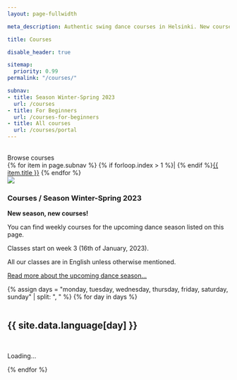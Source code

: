 ```yaml
---
layout: page-fullwidth

meta_description: Authentic swing dance courses in Helsinki. New courses starting thruought the year!

title: Courses

disable_header: true

sitemap:
  priority: 0.99
permalink: "/courses/"

subnav:
- title: Season Winter-Spring 2023
  url: /courses
- title: For Beginners
  url: /courses-for-beginners
- title: All courses
  url: /courses/portal
---
```


<section class="width-reader align-center text-center">
  <br/>
  Browse courses
  <nav title="Menu">
  {% for item in page.subnav %}
  {% if forloop.index > 1 %}| {% endif %}<a href="{{ item.url }}">{{ item.title }}</a>
  {% endfor %}
  </nav>
</section>

<section class="row align-items-end">
  <div class="large-5 medium-10 medium-centered columns aside pr20 t50">
    <div class="shadow-pop">
      <a href="/courses/portal">
        <img src="{{ site.urlimg }}/medium/lukkari-winter-spring-2023.png" />
      </a>
    </div>
  </div>
<section class="large-7 medium-8 medium-centered columns end" markdown="1">

### Courses / Season Winter-Spring 2023

**New season, new courses!**

You can find weekly courses for the upcoming dance season listed on this page.

Classes start on week 3 (16th of January, 2023).

All our classes are in English unless otherwise mentioned.

[Read more about the upcoming dance season...](/#season-info)
</section>
</section>

<template id="template-portal-event-snippet" style="display:none;">
  <div class="splide__slide slide pl10 pr10">
    {% include templates/portal-event-snippet.html %}
  </div>
</template>

<template id="template-portal-no-events" style="display:none;">
  <div class="text-center">
    <br/>
    <p>No courses on this day...</p>
    <p><a href="/courses">Check out all our courses here</a></p>
  </div>
</template>

{% assign days = "monday, tuesday, wednesday, thursday, friday, saturday, sunday" | split: ", " %}
{% for day in days %}
<div class="row width-max">
  <div class="columns medium-8 medium-centered">
    <h2>{{ site.data.language[day] }}</h2>
  </div>
  <div class="columns medium-12 pl0 pr0">
    <section id="portal-events-{{day}}-splide" class="splide carousel-cards" aria-label="{{ day }}">
      <div class="splide__track">
        <div id="portal-events-{{day}}" class="splide__list">
          <p class="text-center"><br/>Loading...</p>
        </div>
      </div>
    </section>
  </div>
</div>
{% endfor %}


<script src="{{ site.url }}{{ site.baseurl }}/assets/js/courses.js"></script>

